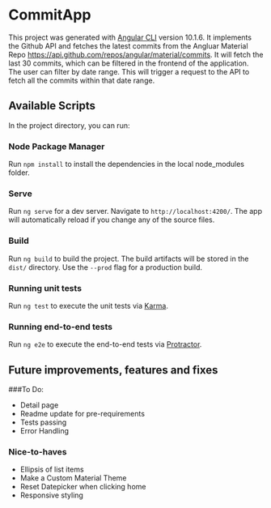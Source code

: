 # CommitApp

This project was generated with [Angular CLI](https://github.com/angular/angular-cli) version 10.1.6.
It implements the Github API and fetches the latest commits from the Angluar Material Repo https://api.github.com/repos/angular/material/commits. 
It will fetch the last 30 commits, which can be filtered in the frontend of the application. The user can filter by date range. This will trigger a request to the API to fetch all the commits within that date range. 

## Available Scripts

In the project directory, you can run:

### Node Package Manager

Run `npm install` to install the dependencies in the local node_modules folder.

### Serve

Run `ng serve` for a dev server. Navigate to `http://localhost:4200/`. The app will automatically reload if you change any of the source files.

### Build

Run `ng build` to build the project. The build artifacts will be stored in the `dist/` directory. Use the `--prod` flag for a production build.

### Running unit tests

Run `ng test` to execute the unit tests via [Karma](https://karma-runner.github.io).

### Running end-to-end tests

Run `ng e2e` to execute the end-to-end tests via [Protractor](http://www.protractortest.org/).

## Future improvements, features and fixes

###To Do:
- Detail page
- Readme update for pre-requirements
- Tests passing
- Error Handling

### Nice-to-haves
- Ellipsis of list items
- Make a Custom Material Theme
- Reset Datepicker when clicking home
- Responsive styling

